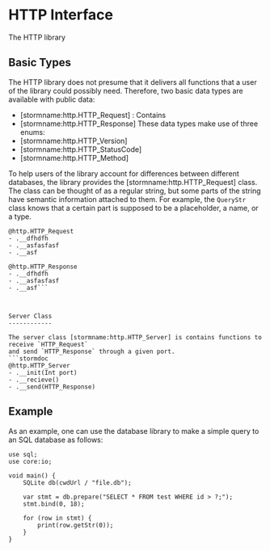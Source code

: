HTTP Interface
==================

The HTTP library 

Basic Types
-------------

The HTTP library does not presume that it delivers all functions that a user of the library could possibly need.
Therefore, two basic data types are available with public data:

- [stormname:http.HTTP_Request] : Contains 
- [stormname:http.HTTP_Response]
These data types make use of three enums:
- [stormname:http.HTTP_Version]
- [stormname:http.HTTP_StatusCode]
- [stormname:http.HTTP_Method]

To help users of the library account for differences between different databases, the library
provides the [stormname:http.HTTP_Request] class. The class can be thought of as a regular string, but
some parts of the string have semantic information attached to them. For example, the `QueryStr`
class knows that a certain part is supposed to be a placeholder, a name, or a type.

```stormdoc
@http.HTTP_Request
- .__dfhdfh
- .__asfasfasf
- .__asf
```
```stormdoc
@http.HTTP_Response
- .__dfhdfh
- .__asfasfasf
- .__asf```



Server Class
------------

The server class [stormname:http.HTTP_Server] is contains functions to receive `HTTP_Request`
and send `HTTP_Response` through a given port.
```stormdoc
@http.HTTP_Server
- .__init(Int port)
- .__recieve()
- .__send(HTTP_Response)
```

Example
-------

As an example, one can use the database library to make a simple query to an SQL database as follows:

```bs
use sql;
use core:io;

void main() {
    SQLite db(cwdUrl / "file.db");

    var stmt = db.prepare("SELECT * FROM test WHERE id > ?;");
    stmt.bind(0, 18);

    for (row in stmt) {
        print(row.getStr(0));
    }
}
```
